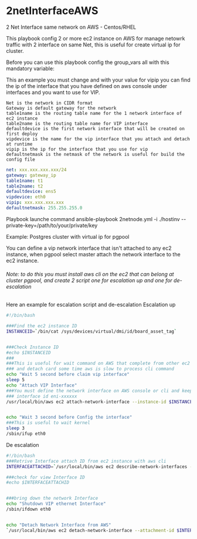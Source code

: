 # 2netInterfaceAWS
2 Net Interface same network on AWS - Centos/RHEL


This playbook config 2 or more ec2 instance on AWS for manage netowrk traffic with 2 interface on same Net, this is useful for create virtual ip for cluster.

Before you can use this playbook config the group_vars all with this mandatory variable:

This an example you must change and with your value for vipip you can find the ip of the interface that you have defined on aws console under interfaces and you want to use for VIP.
```
Net is the network in CIDR format 
Gateway is default gateway for the network
table1name is the routing table name for the 1 network interface of ec2 instance 
table2name is the routing table name for VIP interface
defaultdevice is the first network interface that will be created on first deploy
vipdevice is the name for the vip interface that you attach and detach at runtime
vipip is the ip for the interface that you use for vip
defaultnetmask is the netmask of the network is useful for build the config file 
```
```yaml
net: xxx.xxx.xxx.xxx/24
gateway: gateway_ip
table1name: t1
table2name: t2
defaultdevice: ens5 
vipdevice: eth0
vipip: xxx.xxx.xxx.xxx
defaultnetmask: 255.255.255.0
```
Playbook launche command
ansible-playbook 2netnode.yml -i ./hostinv  --private-key=/path/to/your/private/key 

Example:
Postgres cluster with virtual ip for pgpool 

You can define a vip network interface that isn't attached to any ec2 instance, when pgpool select master attach the network interface to the ec2 instance. 

###### Note: to do this you must install aws cli on the ec2 that can belong at cluster pgpool, and create 2 script one for escalation up and one for de-escalation

Here an example for escalation script and de-escalation
Escalation up 
```bash
#!/bin/bash

###Find the ec2 instance ID
INSTANCEID=`/bin/cat /sys/devices/virtual/dmi/id/board_asset_tag`


###Check Instance ID  
#echo $INSTANCEID
###
###This is useful for wait command on AWS that complete from other ec2 instance that have the vip
### and detach card some time aws is slow to process cli command
echo "Wait 5 second before claim vip interface"
sleep 5
echo "Attach VIP Interface"
###You must define the network interface on AWS console or cli and keep the netowrk 
### interface id eni-xxxxxx
/usr/local/bin/aws ec2 attach-network-interface --instance-id $INSTANCEID --network-interface-id eni-11111111111111111 --device-index 1


echo "Wait 3 second before Config the interface"
###This is useful to wait kernel 
sleep 3
/sbin/ifup eth0
```
De escalation
```bash
#!/bin/bash
###Retrive Interface attach ID from ec2 instance with aws cli
INTERFACEATTACHID=`/usr/local/bin/aws ec2 describe-network-interfaces --network-interface-ids eni-08770b5291f7eee93 |grep AttachmentId |awk '{print $2}'|/bin/rev|/bin/cut -c 2-|/bin/rev|cut -d '"' -f 2`

###check for view Interface ID
#echo $INTERFACEATTACHID


###bring down the network Interface
echo "Shutdown VIP ethernet Interface"
/sbin/ifdown eth0 


echo "Detach Network Interface from AWS"
`/usr/local/bin/aws ec2 detach-network-interface --attachment-id $INTERFACEATTACHID`
```
